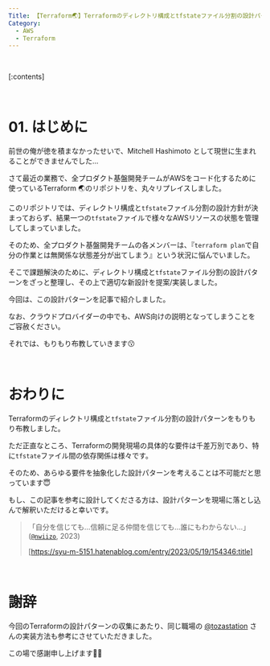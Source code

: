 ```yaml
---
Title: 【Terraform🌏】Terraformのディレクトリ構成とtfstateファイル分割の設計パターン
Category:
  - AWS
  - Terraform
---
```


<br>

[:contents]

<br>

# 01. はじめに

前世の俺が徳を積まなかったせいで、Mitchell Hashimoto として現世に生まれることができませんでした...

さて最近の業務で、全プロダクト基盤開発チームがAWSをコード化するために使っているTerraform 🌏のリポジトリを、丸々リプレイスしました。

このリポジトリでは、ディレクトリ構成と`tfstate`ファイル分割の設計方針が決まっておらず、結果一つの`tfstate`ファイルで様々なAWSリソースの状態を管理してしまっていました。

そのため、全プロダクト基盤開発チームの各メンバーは、『`terraform plan`で自分の作業とは無関係な状態差分が出てしまう』という状況に悩んでいました。

そこで課題解決のために、ディレクトリ構成と`tfstate`ファイル分割の設計パターンをざっと整理し、その上で適切な新設計を提案/実装しました。

今回は、この設計パターンを記事で紹介しました。

なお、クラウドプロバイダーの中でも、AWS向けの説明となってしまうことをご容赦ください。

それでは、もりもり布教していきます😗

<br>

# おわりに

Terraformのディレクトリ構成と`tfstate`ファイル分割の設計パターンをもりもり布教しました。

ただ正直なところ、Terraformの開発現場の具体的な要件は千差万別であり、特に`tfstate`ファイル間の依存関係は様々です。

そのため、あらゆる要件を抽象化した設計パターンを考えることは不可能だと思っています😇

もし、この記事を参考に設計してくださる方は、設計パターンを現場に落とし込んで解釈いただけると幸いです。

> 「自分を信じても…信頼に足る仲間を信じても…誰にもわからない…」([`@nwiizo`](https://twitter.com/nwiizo), 2023)
>
> [https://syu-m-5151.hatenablog.com/entry/2023/05/19/154346:title]

<br>

# 謝辞

今回のTerraformの設計パターンの収集にあたり、同じ職場の [@tozastation](https://twitter.com/tozastation) さんの実装方法も参考にさせていただきました。

この場で感謝申し上げます🙇🏻‍

<br>
